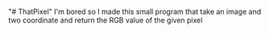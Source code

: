 "# ThatPixel" 
I'm bored so I made this small program that take an image and two coordinate and return the RGB value of the given pixel